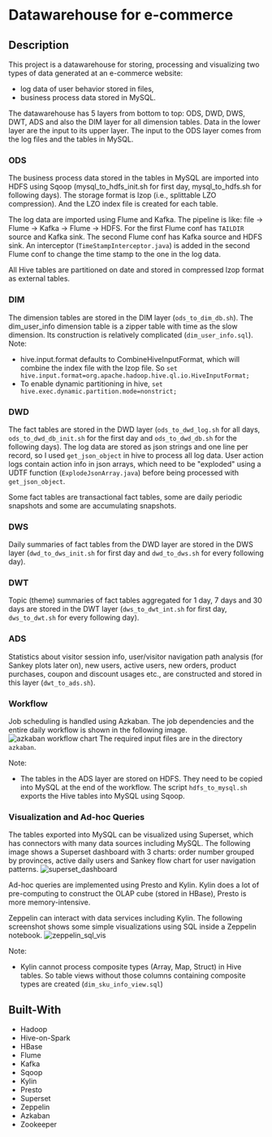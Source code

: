 # Datawarehouse for e-commerce

## Description
This project is a datawarehouse for storing, processing and visualizing two types of data generated 
at an e-commerce website:

- log data of user behavior stored in files, 
- business process data stored in MySQL.

The datawarehouse has 5 layers from bottom to top: ODS, DWD, DWS, DWT, ADS and also the DIM layer for all dimension tables.
Data in the lower layer are the input to its upper layer. The input to the ODS layer comes from the log files and the tables in MySQL.

### ODS
The business process data stored in the tables in MySQL are imported into HDFS using Sqoop (mysql_to_hdfs_init.sh for first day, mysql_to_hdfs.sh for following days).
The storage format is lzop (i.e., splittable LZO compression). And the LZO index file is created for each table.

The log data are imported using Flume and Kafka. The pipeline is like: file -> Flume -> Kafka -> Flume -> HDFS.
For the first Flume conf has ```TAILDIR``` source and Kafka sink. The second Flume conf has Kafka source and HDFS sink.
An interceptor (```TimeStampInterceptor.java```) is added in the second Flume conf to change the time stamp to the one in the log data.

All Hive tables are partitioned on date and stored in compressed lzop format as external tables.

### DIM
The dimension tables are stored in the DIM layer (```ods_to_dim_db.sh```). The dim_user_info dimension table is a zipper table with time as the slow dimension.
Its construction is relatively complicated (```dim_user_info.sql```).
Note:
- hive.input.format defaults to CombineHiveInputFormat, which will combine the index file with the lzop file. So ```set hive.input.format=org.apache.hadoop.hive.ql.io.HiveInputFormat;```
- To enable dynamic partitioning in hive, ```set hive.exec.dynamic.partition.mode=nonstrict;```

### DWD
The fact tables are stored in the DWD layer (```ods_to_dwd_log.sh``` for all days, ```ods_to_dwd_db_init.sh``` for the first day and ```ods_to_dwd_db.sh``` for the following days).
The log data are stored as json strings and one line per record, so I used ```get_json_object``` in hive to process all log data.
User action logs contain action info in json arrays, which need to be "exploded" using a UDTF function (```ExplodeJsonArray.java```) before being processed with ```get_json_object```.

Some fact tables are transactional fact tables, some are daily periodic snapshots and some are accumulating snapshots.

### DWS
Daily summaries of fact tables from the DWD layer are stored in the DWS layer (```dwd_to_dws_init.sh``` for first day and ```dwd_to_dws.sh``` for every following day).

### DWT
Topic (theme) summaries of fact tables aggregated for 1 day, 7 days and 30 days are stored in the DWT layer (```dws_to_dwt_int.sh``` for first day, 
```dws_to_dwt.sh``` for every following day).

### ADS
Statistics about visitor session info, user/visitor navigation path analysis (for Sankey plots later on), 
new users, active users, new orders, product purchases, coupon and discount usages etc., 
are constructed and stored in this layer (```dwt_to_ads.sh```).

### Workflow
Job scheduling is handled using Azkaban. The job dependencies
and the entire daily workflow is shown in the following image. ![azkaban workflow chart](screenshots/azkaban.png) 
The required input files are in the directory ```azkaban```.

Note:
- The tables in the ADS layer are stored on HDFS. They need to be copied into MySQL at the end of the workflow. 
The script ```hdfs_to_mysql.sh``` exports the Hive tables into MySQL using Sqoop.

### Visualization and Ad-hoc Queries
The tables exported into MySQL can be visualized using Superset, which has connectors with many data sources including MySQL.
The following image shows a Superset dashboard with 3 charts: order number grouped by provinces, 
active daily users and Sankey flow chart for user navigation patterns. ![superset_dashboard](screenshots/superset.png)

Ad-hoc queries are implemented using Presto and Kylin. Kylin does a lot of pre-computing to construct the OLAP cube (stored in HBase), 
Presto is more memory-intensive.

Zeppelin can interact with data services including Kylin. The following screenshot shows some simple visualizations using 
SQL inside a Zeppelin notebook. ![zeppelin_sql_vis](screenshots/zeppelin.png)

Note:
- Kylin cannot process composite types (Array, Map, Struct) in Hive tables. So table views without those columns containing composite types are created (```dim_sku_info_view.sql```)

## Built-With
- Hadoop
- Hive-on-Spark
- HBase
- Flume
- Kafka
- Sqoop
- Kylin
- Presto
- Superset
- Zeppelin
- Azkaban
- Zookeeper



